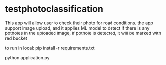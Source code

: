 # testphotoclassification

This app will allow user to check their photo for road conditions. the app support image upload, and it 
applies ML model to detect if there is any potholes in the uploaded image, if pothole is detected, it will be marked with red bucket


to run in local:
pip install -r requirements.txt

python application.py
